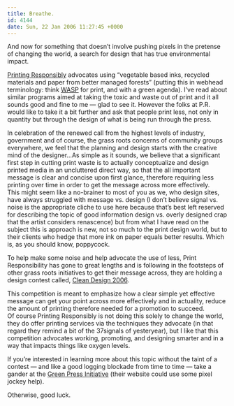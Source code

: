 ```yaml
---
title: Breathe.
id: 4144
date: Sun, 22 Jan 2006 11:27:45 +0000
---
```


And now for something that doesn’t involve pushing pixels in the pretense of changing the world, a search for design that has true environmental impact.  

[Printing Responsibly](http://printingresponsibly.com/) advocates using “vegetable based inks, recycled materials and paper from better managed forests” (putting this in webhead terminology: think [<span class="caps">WASP</span>](http://www.webstandards.org/) for print, and with a green agenda). I’ve read about similar programs aimed at taking the toxic and waste out of print and it all sounds good and fine to me — glad to see it. However the folks at <span class="caps">P.R.</span> would like to take it a bit further and ask that people print less, not only in quantity but through the design of what is being run through the press.



<div class="quote">In celebration of the renewed call from the highest levels of industry, government and of course, the grass roots concerns of community groups everywhere, we feel that the planning and design starts with the creative mind of the designer…As simple as it sounds, we believe that a significant first step in cutting print waste is to actually conceptualize and design printed media in an uncluttered direct way, so that the all important message is clear and concise upon first glance, therefore requiring less printing over time in order to get the message across more effectively.</div>This might seem like a no-brainer to most of you as we, who design sites, have always struggled with message vs. design (I don’t believe signal vs. noise is the appropriate cliche to use here because that’s best left reserved for describing the topic of good information design vs. overly designed crap that the artist considers renascence) but from what I have read on the subject this is approach is new, not so much to the print design world, but to their clients who hedge that more ink on paper equals better results. Which is, as you should know, poppycock.  

To help make some noise and help advocate the use of less, Print Responsibility has gone to great lengths and is following in the footsteps of other grass roots initiatives to get their message across, they are holding a design contest called, [Clean Design 2006](http://printingresponsibly.com/cd2006/).



<div class="quote">This competition is meant to emphasize how a clear simple yet effective message can get your point across more effectively and in actuality, reduce the amount of printing therefore needed for a promotion to succeed.</div>Of course Printing Responsibly is not doing this solely to change the world, they do offer printing services via the techniques they advocate (in that regard they remind a bit of the 37signals of yesteryear), but I like that this competition advocates working, promoting, and designing smarter and in a way that impacts things like oxygen levels.  

If you’re interested in learning more about this topic without the taint of a contest — and like a good logging blockade from time to time — take a gander at the [Green Press Initiative](http://www.greenpressinitiative.org/) (their website could use some pixel jockey help).  

Otherwise, good luck.





